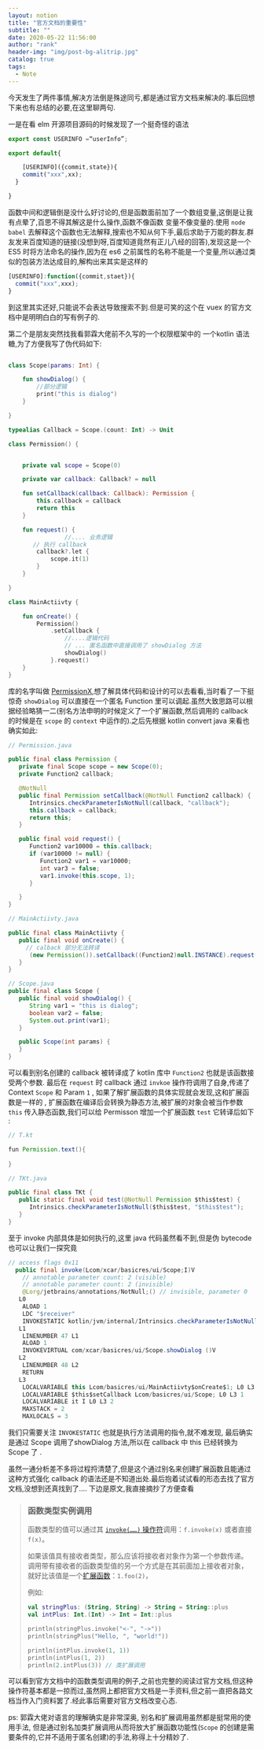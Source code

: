 ```yaml
---
layout: notion
title: "官方文档的重要性"
subtitle: ""
date: 2020-05-22 11:56:00
author: "rank"
header-img: "img/post-bg-alitrip.jpg"
catalog: true
tags:
  - Note
---
```




今天发生了两件事情,解决方法倒是殊途同亏,都是通过官方文档来解决的.事后回想下来也有总结的必要,在这里聊两句.

一是在看 elm 开源项目源码的时候发现了一个挺奇怪的语法

``` javascript
export const USERINFO =“userInfo”;

export default{

 	[USERINFO]({commit,state}){
    commit("xxx",xx);
  }

}

```

函数中间和逻辑倒是没什么好讨论的,但是函数面前加了一个数组变量,这倒是让我有点晕了,百思不得其解这是什么操作,函数不像函数 变量不像变量的.使用 `node` `babel` 去解释这个函数也无法解释,搜索也不知从何下手,最后求助于万能的群友.群友发来百度知道的链接(没想到呀,百度知道竟然有正儿八经的回答),发现这是一个 ES5 时将方法命名的操作,因为在 es6 之前属性的名称不能是一个变量,所以通过类似的包装方法达成目的,解构出来其实是这样的

```javascript
[USERINFO]:function({commit,staet}){
  commit("xxx",xxx);
}
```

到这里其实还好,只能说不会表达导致搜索不到.但是可笑的这个在 vuex 的官方文档中是明明白白的写有例子的.



第二个是朋友突然找我看郭霖大佬前不久写的一个权限框架中的 一个kotlin 语法糖,为了方便我写了伪代码如下:

```kotlin

class Scope(params: Int) {

    fun showDialog() {
        //部分逻辑
        print("this is dialog")
    }

}

typealias Callback = Scope.(count: Int) -> Unit

class Permission() {


    private val scope = Scope(0)

    private var callback: Callback? = null

    fun setCallback(callback: Callback): Permission {
        this.callback = callback
        return this
    }

    fun request() {
				//.... 业务逻辑
       // 执行 callback
        callback?.let {
            scope.it(1)
        }
    }

}

class MainActiivty {

    fun onCreate() {
        Permission()
            .setCallback {
                //....逻辑代码
                // ... 匿名函数中直接调用了 showDialog 方法
                showDialog()
            }.request()
    }
}
```

库的名字叫做 [PermissionX](https://github.com/guolindev/PermissionX),想了解具体代码和设计的可以去看看,当时看了一下挺惊奇 `showDialog` 可以直接在一个匿名 Function 里可以调起.虽然大致思路可以根据经验略猜一二(别名方法申明的时候定义了一个扩展函数,然后调用的 callback 的时候是在 `scope` 的 `context` 中运作的).之后先根据 kotlin convert java 来看也确实如此:

```java
// Permission.java

public final class Permission {
   private final Scope scope = new Scope(0);
   private Function2 callback;

   @NotNull
   public final Permission setCallback(@NotNull Function2 callback) {
      Intrinsics.checkParameterIsNotNull(callback, "callback");
      this.callback = callback;
      return this;
   }

   public final void request() {
      Function2 var10000 = this.callback;
      if (var10000 != null) {
         Function2 var1 = var10000;
         int var3 = false;
         var1.invoke(this.scope, 1);
      }

   }
}

// MainActiivty.java

public final class MainActiivty {
   public final void onCreate() {
     // calback 部分无法转译
      (new Permission()).setCallback((Function2)null.INSTANCE).request();
   }
}

// Scope.java
public final class Scope {
   public final void showDialog() {
      String var1 = "this is dialog";
      boolean var2 = false;
      System.out.print(var1);
   }

   public Scope(int params) {
   }
}
```

可以看到别名创建的 callback 被转译成了  kotlin 库中 `Function2` 也就是该函数接受两个参数. 最后在 `request` 时 callback 通过 `invkoe` 操作符调用了自身,传递了 Context `Scope` 和 Param `1`  , 如果了解扩展函数的具体实现就会发现,这和扩展函数是一样的 , 扩展函数在编译后会转换为静态方法,被扩展的对象会被当作参数 `this` 传入静态函数,我们可以给 Permisson 增加一个扩展函数 `test` 它转译后如下 :

```java
// T.kt

fun Permission.text(){
  
}

// TKt.java

public final class TKt {
   public static final void test(@NotNull Permission $this$test) {
      Intrinsics.checkParameterIsNotNull($this$test, "$this$test");
   }
}
```

至于 invoke 内部具体是如何执行的,这里 java 代码虽然看不到,但是伪 bytecode 也可以让我们一探究竟

```java
// access flags 0x11
  public final invoke(Lcom/xcar/basicres/ui/Scope;I)V
    // annotable parameter count: 2 (visible)
    // annotable parameter count: 2 (invisible)
    @Lorg/jetbrains/annotations/NotNull;() // invisible, parameter 0
   L0
    ALOAD 1
    LDC "$receiver"
    INVOKESTATIC kotlin/jvm/internal/Intrinsics.checkParameterIsNotNull (Ljava/lang/Object;Ljava/lang/String;)V
   L1
    LINENUMBER 47 L1
    ALOAD 1
    INVOKEVIRTUAL com/xcar/basicres/ui/Scope.showDialog ()V
   L2
    LINENUMBER 48 L2
    RETURN
   L3
    LOCALVARIABLE this Lcom/basicres/ui/MainActiivty$onCreate$1; L0 L3 0
    LOCALVARIABLE $this$setCallback Lcom/basicres/ui/Scope; L0 L3 1
    LOCALVARIABLE it I L0 L3 2
    MAXSTACK = 2
    MAXLOCALS = 3
```

 我们只需要关注 `INVOKESTATIC` 也就是执行方法调用的指令,就不难发现, 最后确实是通过 Scope 调用了showDialog 方法,所以在 callback 中 this 已经转换为 Scope 了 .

虽然一通分析差不多将过程捋清楚了,但是这个通过别名来创建扩展函数且能通过这种方式强化 callback 的语法还是不知道出处.最后抱着试试看的形态去找了官方文档,没想到还真找到了.... 下边是原文,我直接摘抄了方便查看

> ### 函数类型实例调用
>
> 函数类型的值可以通过其 [`invoke(……)` 操作符](https://www.kotlincn.net/docs/reference/operator-overloading.html#invoke)调用：`f.invoke(x)` 或者直接 `f(x)`。
>
> 如果该值具有接收者类型，那么应该将接收者对象作为第一个参数传递。 调用带有接收者的函数类型值的另一个方式是在其前面加上接收者对象， 就好比该值是一个[扩展函数](https://www.kotlincn.net/docs/reference/extensions.html)：`1.foo(2)`，
>
> 例如:
>
> ```kotlin
> val stringPlus: (String, String) -> String = String::plus
> val intPlus: Int.(Int) -> Int = Int::plus
> 
> println(stringPlus.invoke("<-", "->"))
> println(stringPlus("Hello, ", "world!")) 
> 
> println(intPlus.invoke(1, 1))
> println(intPlus(1, 2))
> println(2.intPlus(3)) // 类扩展调用
> 
> ```

可以看到官方文档中的函数类型调用的例子,之前也完整的阅读过官方文档,但这种操作符基本都是一掠而过,虽然网上都把官方文档是一手资料,但之前一直把各路文档当作入门资料罢了.经此事后需要对官方文档改变心态.

ps: 郭霖大佬对语言的理解确实是非常深奥, 别名和扩展调用虽然都是挺常用的使用手法, 但是通过别名加类扩展调用从而将放大扩展函数功能性(`Scope` 的创建是需要条件的,它并不适用于匿名创建)的手法,称得上十分精妙了.


